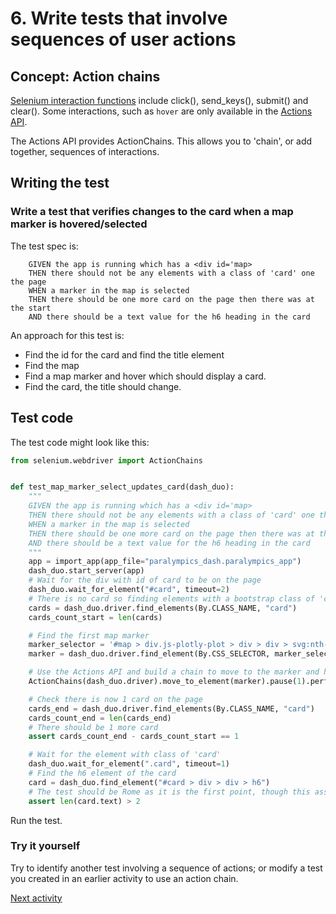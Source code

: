# 6. Write tests that involve sequences of user actions

## Concept: Action chains

[Selenium interaction functions](https://www.selenium.dev/documentation/webdriver/elements/interactions/) include
click(), send_keys(), submit() and clear(). Some interactions, such as `hover` are only available in
the [Actions API](https://www.selenium.dev/documentation/webdriver/actions_api/).

The Actions API provides ActionChains. This allows you to 'chain', or add together, sequences of
interactions.

## Writing the test

### Write a test that verifies changes to the card when a map marker is hovered/selected

The test spec is:

```text
    GIVEN the app is running which has a <div id='map>
    THEN there should not be any elements with a class of 'card' one the page
    WHEN a marker in the map is selected
    THEN there should be one more card on the page then there was at the start
    AND there should be a text value for the h6 heading in the card
```

An approach for this test is:

- Find the id for the card and find the title element
- Find the map
- Find a map marker and hover which should display a card.
- Find the card, the title should change.

## Test code

The test code might look like this:

```python
from selenium.webdriver import ActionChains


def test_map_marker_select_updates_card(dash_duo):
    """
    GIVEN the app is running which has a <div id='map>
    THEN there should not be any elements with a class of 'card' one the page
    WHEN a marker in the map is selected
    THEN there should be one more card on the page then there was at the start
    AND there should be a text value for the h6 heading in the card
    """
    app = import_app(app_file="paralympics_dash.paralympics_app")
    dash_duo.start_server(app)
    # Wait for the div with id of card to be on the page
    dash_duo.wait_for_element("#card", timeout=2)
    # There is no card so finding elements with a bootstrap class of 'card' should return 0
    cards = dash_duo.driver.find_elements(By.CLASS_NAME, "card")
    cards_count_start = len(cards)

    # Find the first map marker
    marker_selector = '#map > div.js-plotly-plot > div > div > svg:nth-child(1) > g.geolayer > g > g.layer.frontplot > g > g > path:nth-child(1)'
    marker = dash_duo.driver.find_element(By.CSS_SELECTOR, marker_selector)

    # Use the Actions API and build a chain to move to the marker and hover
    ActionChains(dash_duo.driver).move_to_element(marker).pause(1).perform()

    # Check there is now 1 card on the page
    cards_end = dash_duo.driver.find_elements(By.CLASS_NAME, "card")
    cards_count_end = len(cards_end)
    # There should be 1 more card
    assert cards_count_end - cards_count_start == 1

    # Wait for the element with class of 'card'
    dash_duo.wait_for_element(".card", timeout=1)
    # Find the h6 element of the card
    card = dash_duo.find_element("#card > div > div > h6")
    # The test should be Rome as it is the first point, though this assertion just checks the length of the text
    assert len(card.text) > 2
```

Run the test.

### Try it yourself

Try to identify another test involving a sequence of actions; or modify a test you created in an earlier activity to use
an action chain.

[Next activity](4-7-further-info.md)